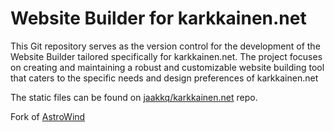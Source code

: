# Website Builder for karkkainen.net
 This Git repository serves as the version control for the development of the Website Builder tailored specifically for karkkainen.net. The project focuses on creating and maintaining a robust and customizable website building tool that caters to the specific needs and design preferences of karkkainen.net

 The static files can be found on [jaakkq/karkkainen.net](https://github.com/jaakkq/karkkainen.net) repo.

Fork of [AstroWind](https://github.com/onwidget/astrowind)
